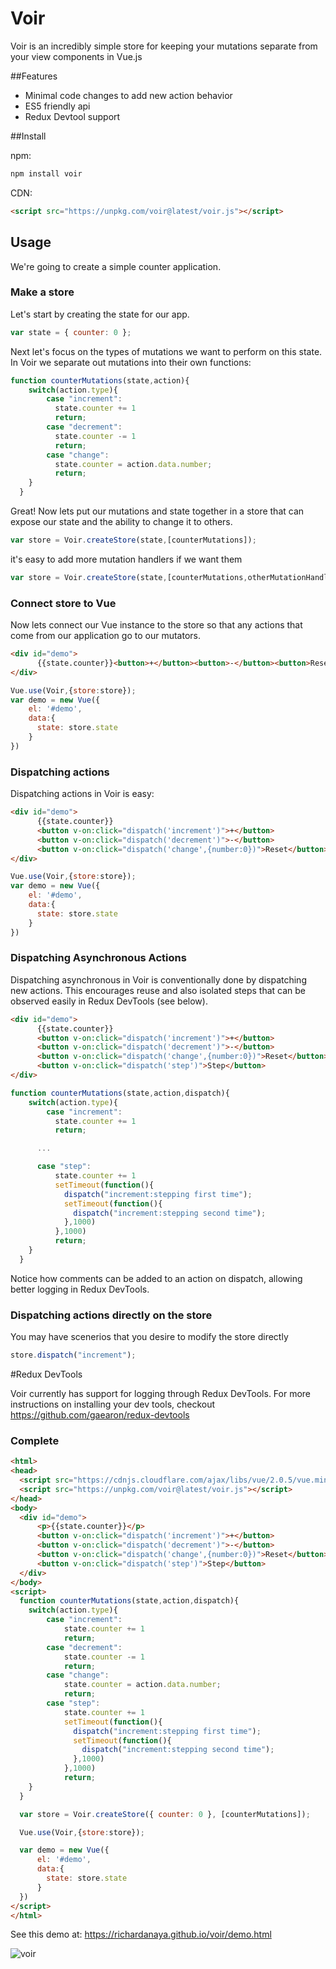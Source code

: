 # Voir

Voir is an incredibly simple store for keeping your mutations separate from your view components in Vue.js

##Features
* Minimal code changes to add new action behavior
* ES5 friendly api
* Redux Devtool support

##Install

npm:
```bash
npm install voir
```

CDN:
```html
<script src="https://unpkg.com/voir@latest/voir.js"></script>
```

## Usage

We're going to create a simple counter application.  

### Make a store
Let's start by creating the state for our app.

```javascript
var state = { counter: 0 };
```

Next let's focus on the types of mutations we want to perform on this state.  In Voir we separate out mutations into their own functions:

```javascript
function counterMutations(state,action){
  	switch(action.type){
    	case "increment":
          state.counter += 1
          return;
  		case "decrement":
          state.counter -= 1
          return;
  		case "change":
          state.counter = action.data.number;
          return;        
    }
  }
```

Great! Now lets put our mutations and state together in a store that can expose our state and the ability to change it to others.

```javascript
var store = Voir.createStore(state,[counterMutations]);
```

it's easy to add more mutation handlers if we want them

```javascript
var store = Voir.createStore(state,[counterMutations,otherMutationHandler,...]);
```

### Connect store to Vue

Now lets connect our Vue instance to the store so that any actions that come from our application go to our mutators.

```html
<div id="demo">
      {{state.counter}}<button>+</button><button>-</button><button>Reset</button>
</div>
```
```javascript
Vue.use(Voir,{store:store});
var demo = new Vue({
    el: '#demo',
    data:{
      state: store.state
    }
})
```

### Dispatching actions

Dispatching actions in Voir is easy:

```html
<div id="demo">
      {{state.counter}}
      <button v-on:click="dispatch('increment')">+</button>
      <button v-on:click="dispatch('decrement')">-</button>
      <button v-on:click="dispatch('change',{number:0})">Reset</button>
</div>
```
```javascript
Vue.use(Voir,{store:store});
var demo = new Vue({
    el: '#demo',
    data:{
      state: store.state
    }
})
```


### Dispatching Asynchronous Actions

Dispatching asynchronous in Voir is conventionally done by dispatching new actions. This encourages reuse and also isolated steps that can be observed easily in Redux DevTools (see below).

```html
<div id="demo">
      {{state.counter}}
      <button v-on:click="dispatch('increment')">+</button>
      <button v-on:click="dispatch('decrement')">-</button>
      <button v-on:click="dispatch('change',{number:0})">Reset</button>
      <button v-on:click="dispatch('step')">Step</button>
</div>
```
```javascript
function counterMutations(state,action,dispatch){
  	switch(action.type){
    	case "increment":
          state.counter += 1
          return;

      ...

      case "step":
          state.counter += 1
          setTimeout(function(){
            dispatch("increment:stepping first time");
            setTimeout(function(){
              dispatch("increment:stepping second time");
            },1000)
          },1000)
          return;     
    }
  }
```

Notice how comments can be added to an action on dispatch, allowing better logging in Redux DevTools.

### Dispatching actions directly on the store

You may have scenerios that you desire to modify the store directly

```javascript
store.dispatch("increment");
```

#Redux DevTools

Voir currently has support for logging through Redux DevTools. For more instructions on installing your dev tools, checkout https://github.com/gaearon/redux-devtools

### Complete

```html
<html>
<head>
  <script src="https://cdnjs.cloudflare.com/ajax/libs/vue/2.0.5/vue.min.js"></script>
  <script src="https://unpkg.com/voir@latest/voir.js"></script>
</head>
<body>
  <div id="demo">
      <p>{{state.counter}}</p>
      <button v-on:click="dispatch('increment')">+</button>
      <button v-on:click="dispatch('decrement')">-</button>
      <button v-on:click="dispatch('change',{number:0})">Reset</button>
      <button v-on:click="dispatch('step')">Step</button>
  </div>
</body>
<script>
  function counterMutations(state,action,dispatch){
    switch(action.type){
        case "increment":
            state.counter += 1
            return;
        case "decrement":
            state.counter -= 1
            return;
        case "change":
            state.counter = action.data.number;
            return;
        case "step":
            state.counter += 1
            setTimeout(function(){
              dispatch("increment:stepping first time");
              setTimeout(function(){
                dispatch("increment:stepping second time");
              },1000)
            },1000)
            return;
    }
  }

  var store = Voir.createStore({ counter: 0 }, [counterMutations]);

  Vue.use(Voir,{store:store});

  var demo = new Vue({
      el: '#demo',
      data:{
        state: store.state
      }
  })
</script>
</html>

```

See this demo at: https://richardanaya.github.io/voir/demo.html

![voir](https://richardanaya.github.io/voir/voir.png)
